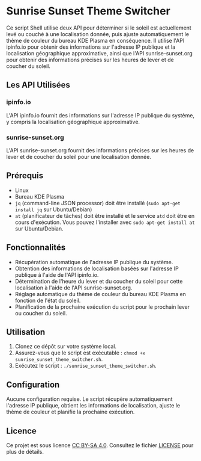 # Sunrise Sunset Theme Switcher

Ce script Shell utilise deux API pour déterminer si le soleil est actuellement levé ou couché à une localisation donnée, puis ajuste automatiquement le thème de couleur du bureau KDE Plasma en conséquence. Il utilise l'API ipinfo.io pour obtenir des informations sur l'adresse IP publique et la localisation géographique approximative, ainsi que l'API sunrise-sunset.org pour obtenir des informations précises sur les heures de lever et de coucher du soleil.

## Les API Utilisées

### ipinfo.io

L'API ipinfo.io fournit des informations sur l'adresse IP publique du système, y compris la localisation géographique approximative.

### sunrise-sunset.org

L'API sunrise-sunset.org fournit des informations précises sur les heures de lever et de coucher du soleil pour une localisation donnée.

## Prérequis

- Linux
- Bureau KDE Plasma
- `jq` (command-line JSON processor) doit être installé (`sudo apt-get install jq` sur Ubuntu/Debian)
- `at` (planificateur de tâches) doit être installé et le service `atd` doit être en cours d'exécution. Vous pouvez l'installer avec `sudo apt-get install at` sur Ubuntu/Debian.

## Fonctionnalités

- Récupération automatique de l'adresse IP publique du système.
- Obtention des informations de localisation basées sur l'adresse IP publique à l'aide de l'API ipinfo.io.
- Détermination de l'heure du lever et du coucher du soleil pour cette localisation à l'aide de l'API sunrise-sunset.org.
- Réglage automatique du thème de couleur du bureau KDE Plasma en fonction de l'état du soleil.
- Planification de la prochaine exécution du script pour le prochain lever ou coucher du soleil.

## Utilisation

1. Clonez ce dépôt sur votre système local.
2. Assurez-vous que le script est exécutable : `chmod +x sunrise_sunset_theme_switcher.sh`.
3. Exécutez le script : `./sunrise_sunset_theme_switcher.sh`.

## Configuration

Aucune configuration requise. Le script récupère automatiquement l'adresse IP publique, obtient les informations de localisation, ajuste le thème de couleur et planifie la prochaine exécution.

## Licence

Ce projet est sous licence [CC BY-SA 4.0](https://creativecommons.org/licenses/by-sa/4.0/legalcode). Consultez le fichier [LICENSE](LICENSE) pour plus de détails.
